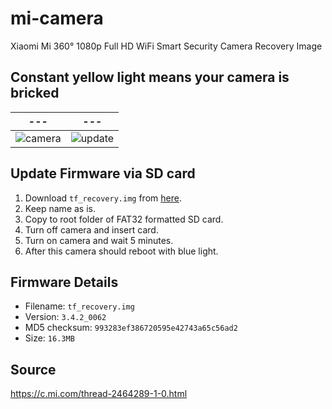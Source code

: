 # mi-camera
Xiaomi Mi 360° 1080p Full HD WiFi Smart Security Camera Recovery Image

## Constant yellow light means your camera is bricked

--- | ---
--- | ---
![camera](https://user-images.githubusercontent.com/543981/100830674-325cb600-348a-11eb-8073-9fcfa7267989.jpg) | ![update](https://user-images.githubusercontent.com/543981/100832337-a8aee780-348d-11eb-8908-94e023eafe1a.jpg)


## Update Firmware via SD card

1. Download `tf_recovery.img` from [here](https://github.com/paramaggarwal/mi-camera/releases/download/v1/tf_recovery.img).
2. Keep name as is.
3. Copy to root folder of FAT32 formatted SD card.
4. Turn off camera and insert card.
5. Turn on camera and wait 5 minutes.
6. After this camera should reboot with blue light.

## Firmware Details

- Filename: `tf_recovery.img`
- Version: `3.4.2_0062`
- MD5 checksum: `993283ef386720595e42743a65c56ad2`
- Size: `16.3MB`

## Source

https://c.mi.com/thread-2464289-1-0.html
